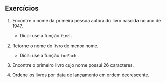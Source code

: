 ## Exercícios

1. Encontre o nome da primeira pessoa autora do livro nascida no ano de 1947.
    - Dica: use a função `find` .

2. Retorne o nome do livro de menor nome.
    - Dica: use a função `forEach` .

3. Encontre o primeiro livro cujo nome possui 26 caracteres.

4. Ordene os livros por data de lançamento em ordem decrescente.